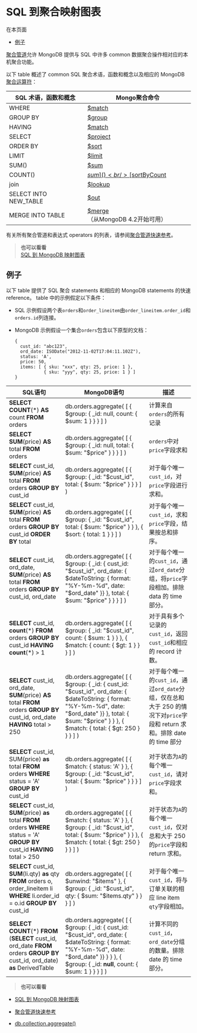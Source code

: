 # [ ](#)SQL 到聚合映射图表

[]()

在本页面

*   [例子](#examples)

[聚合管道](../Aggregation-Pipeline.md)允许 MongoDB 提供与 SQL 中许多 common 数据聚合操作相对应的本机聚合功能。

以下 table 概述了 common SQL 聚合术语，函数和概念以及相应的 MongoDB [聚合运算符]()：

| SQL 术语，函数和概念  | Mongo聚合命令                        |
| --------------------- | ------------------------------------ |
| WHERE                 | [$match]()                           |
| GROUP BY              | [$group]()                           |
| HAVING                | [$match]()                           |
| SELECT                | [$project]()                         |
| ORDER BY              | [$sort]()                            |
| LIMIT                 | [$limit]()                           |
| SUM()                 | [$sum]()                             |
| COUNT()               | [$sum]()<br/>[$sortByCount]()        |
| join                  | [$lookup]()                          |
| SELECT INTO NEW_TABLE | [$out]()                             |
| MERGE INTO TABLE      | [$merge]() （从MongoDB 4.2开始可用） |


有关所有聚合管道和表达式 operators 的列表，请参阅[聚合管道快速参考](Aggregation-Pipeline-Quick-Reference.md)。

> **也可以看看**<br />
> [SQL 到 MongoDB 映射图表](SQL-to-Aggregation-Mapping-Chart.md)

[]()

## <span id="examples">例子</span>

以下 table 提供了 SQL 聚合 statements 和相应的 MongoDB statements 的快速 reference。 table 中的示例假定以下条件：

*   SQL 示例假设两个表`orders`和`order_lineitem`由`order_lineitem.order_id`和`orders.id`列连接。

*   MongoDB 示例假设一个集合`orders`包含以下原型的文档：

    ```
    {
      cust_id: "abc123",
      ord_date: ISODate("2012-11-02T17:04:11.102Z"),
      status: 'A',
      price: 50,
      items: [ { sku: "xxx", qty: 25, price: 1 },
               { sku: "yyy", qty: 25, price: 1 } ]
    }
    ```
    
    

| SQL语句                                                      | MongoDB语句                                                  | 描述                                                         |
| ------------------------------------------------------------ | ------------------------------------------------------------ | ------------------------------------------------------------ |
| **SELECT** **COUNT**(\*) **AS** count **FROM** orders        | db.orders.aggregate( [ { $group: { _id: null, count: { $sum: 1  }  } } ] ) | 计算来自`orders`的所有记录                                   |
| **SELECT** **SUM**(price) **AS** total **FROM** orders       | db.orders.aggregate( [ { $group: { _id: null, total: { $sum: "$price" } } } ] ) | `orders`中对`price`字段求和                                  |
| **SELECT** cust_id,        **SUM**(price) **AS** total **FROM** orders **GROUP BY** cust_id | db.orders.aggregate( [ { $group: { _id: "$cust_id", total: { $sum: "$price" } } } ] ) | 对于每个唯一`cust_id`，对`price`字段进行求和。               |
| **SELECT** cust_id,        **SUM**(price) **AS** total **FROM** orders **GROUP BY** cust_id **ORDER BY** total | db.orders.aggregate( [ { $group: { _id: "$cust_id", total: { $sum: "$price" } } }, { $sort: { total: 1 } } ] ) | 对于每个唯一`cust_id`，求和`price`字段，结果按总和排序。     |
| **SELECT** cust_id,        ord_date,        **SUM**(price) **AS** total **FROM** orders **GROUP BY** cust_id,          ord_date | db.orders.aggregate( [ { $group: { _id: {  cust_id: "$cust_id", ord_date: { $dateToString: { format: "%Y-%m-%d", date: "$ord_date" }} },  total: { $sum: "$price" } } } ] ) | 对于每个唯一的`cust_id`，通过`ord_date`分组，将`price`字段相加。排除 data 的 time 部分。 |
| **SELECT** cust_id,        **count**(\*) **FROM** orders **GROUP BY** cust_id **HAVING** **count**(\*) > 1 | db.orders.aggregate( [ { $group: { _id: "$cust_id", count: { $sum: 1 } } }, { $match: { count: { $gt: 1 } } } ] ) | 对于具有多个记录的`cust_id`，返回`cust_id`和相应的 record 计数。 |
| **SELECT** cust_id,        ord_date,        **SUM**(price) **AS** total **FROM** orders **GROUP BY** cust_id,          ord_date **HAVING** total > 250 | db.orders.aggregate( [ { $group: { _id: { cust_id: "$cust_id", ord_date: { $dateToString: { format: "%Y-%m-%d", date: "$ord_date" }} }, total: { $sum: "$price" } } }, { $match: { total: { $gt: 250 } } } ] ) | 对于每个唯一的`cust_id`，通过`ord_date`分组，仅在总和大于 250 的情况下对`price`字段和 return 求和。排除 date 的 time 部分 |
| **SELECT** cust_id,        SUM(price) **as** total **FROM** orders **WHERE** status = 'A' **GROUP BY** cust_id | db.orders.aggregate( [ { $match: { status: 'A' } },    { $group: { _id: "$cust_id", total: { $sum: "$price" } } } ] ) | 对于状态为`A`的每个唯一`cust_id`，请对`price`字段求和。      |
| **SELECT** cust_id,        **SUM**(price) **as** total **FROM** orders **WHERE** status = 'A' **GROUP BY** cust_id **HAVING** total > 250 | db.orders.aggregate( [ { $match: { status: 'A' } }, { $group: { _id: "$cust_id", total: { $sum: "$price" } } }, { $match: { total: { $gt: 250 } } } ] ) | 对于状态为`A`的每个唯一`cust_id`，仅对总和大于 250 的`price`字段和 return 求和。 |
| **SELECT** cust_id,        **SUM**(li.qty) **as** qty **FROM** orders o,      order_lineitem li **WHERE** li.order_id = o.id **GROUP BY** cust_id | db.orders.aggregate( [   { $unwind: "$items" }, { $group: { _id: "$cust_id", qty: { $sum: "$items.qty" } } } ] ) | 对于每个唯一`cust_id`，将与订单关联的相应 line item `qty`字段相加。 |
| **SELECT** **COUNT**(\*) **FROM** (**SELECT** cust_id,             ord_date      **FROM** orders      **GROUP** **BY** cust_id,               ord_date)      **as** DerivedTable | db.orders.aggregate( [ { $group: { _id: { cust_id: "$cust_id", ord_date: { $dateToString: { format: "%Y-%m-%d", date: "$ord_date" }} } } }, { $group: { _id: **null**, count: { $sum: 1 } } } ] ) | 计算不同的`cust_id`，`ord_date`分组的数量。排除 date 的 time 部分。 |




> **也可以看看**<br />

*   [SQL 到 MongoDB 映射图表](SQL-to-Aggregation-Mapping-Chart.md)

*   [聚合管道快速参考](Aggregation-Pipeline-Quick-Reference.md)

*   [db.collection.aggregate()](../../Reference/mongo-Shell-Methods/Collection-Methods/db-collection-aggregate.md)
